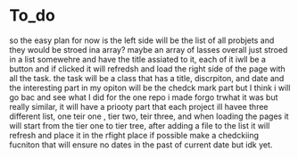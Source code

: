 # To_do


so the easy  plan for now is the left side will be the list of all probjets and they would be stroed ina array? maybe an array of lasses overall just stroed in a list somewehre and have the title assiated to it, each of it iwll be a button and if clicked it will refredsh and load the right side of the page with all the task.
the task will be a class that has a title, discrpiton, and date and the interesting part in my opiton will be the chedck mark part but I think i will go bac and see what I did for the one repo i made forgo trwhat it was but really similar,
it will have a priooty part that each project ill havee three different list, one teir one , tier two, teir three, and when loading the pages it will start from the tier one to tier tree, after adding a file to the list it will refresh and place it in the rfight place if possible make a chedckiing fucniton that will ensure no dates in the past of current date but idk yet. 